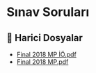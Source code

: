 # Sınav Soruları


<!--Index-->

## 🔗 Harici Dosyalar

- [Final 2018 MP İÖ.pdf](./Final%202018%20MP%20%C4%B0%C3%96.pdf)
- [Final 2018 MP.pdf](./Final%202018%20MP.pdf)


<!--Index-->

